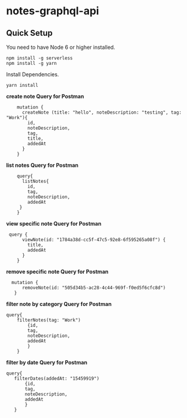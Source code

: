 # notes-graphql-api


## Quick Setup

You need to have Node 6 or higher installed.

```
npm install -g serverless
npm install -g yarn
```

Install Dependencies.
```
yarn install
```

 **create note Query for Postman**
```
    mutation {
      createNote (title: "hello", noteDescription: "testing", tag: "Work"){
      	id,
      	noteDescription,
      	tag,
        title,
        addedAt
      }
    }
```

 **list notes Query for Postman**
```
    query{
      listNotes{
        id,
        tag,
        noteDescription,
        addedAt
     }
    }
```

 **view specific note Query for Postman**
```
 query {
      viewNote(id: "1784a38d-cc5f-47c5-92e8-6f595265a08f") {
        title,
        addedAt
      }
    }
```

 **remove specific note Query for Postman**
```
  mutation {
      removeNote(id: "505d34b5-ac28-4c44-969f-f0ed5f6cfc8d")
   }
```

 **filter note by category Query for Postman**
```
query{
	filterNotes(tag: "Work")
		{id,
		tag,
		noteDescription,
		addedAt
		}
	}
```


 **filter by date Query for Postman**
 ```
query{
	filterDates(addedAt: "15459919")
		{id,
		tag,
		noteDescription,
		addedAt
		}
	}
```

